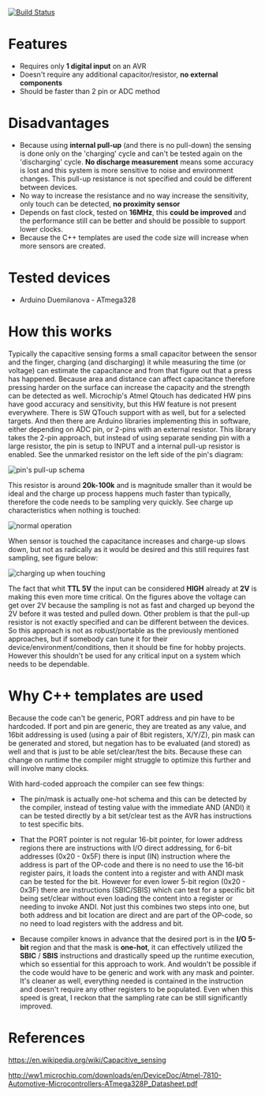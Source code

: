 [![Build Status](https://travis-ci.org/truhlikfredy/SinglePinCapacitiveSense.svg?branch=master)](https://travis-ci.org/truhlikfredy/SinglePinCapacitiveSense)

# Features

- Requires only **1 digital input** on an AVR
- Doesn't require any additional capacitor/resistor, **no external components**
- Should be faster than 2 pin or ADC method

# Disadvantages

- Because using **internal pull-up** (and there is no pull-down) the sensing is done only on the 'charging' cycle and can't be tested again on the 'discharging' cycle. **No discharge measurement** means some accuracy is lost and this system is more sensitive to noise and environment changes. This pull-up resistance is not specified and could be different between devices.
- No way to increase the resistance and no way increase the sensitivity, only touch can be detected, **no proximity sensor**
- Depends on fast clock, tested on **16MHz**, this **could be improved** and the performance still can be better and should be possible to support lower clocks.
- Because the C++ templates are used the code size will increase when more sensors are created.

# Tested devices

- Arduino Duemilanova - ATmega328

# How this works

Typically the capacitive sensing forms a small capacitor between the sensor and the finger, charging (and discharging) it while measuring the time (or voltage) can estimate the capacitance and from that figure out that a press has happened. Because area and distance can affect capacitance therefore pressing harder on the surface can increase the capacity and the strength can be detected as well. Microchip's Atmel Qtouch has dedicated HW pins have good accuracy and sensitivity, but this HW feature is not present everywhere. There is SW QTouch support with as well, but for a selected targets. And then there are Arduino libraries implementing this in software, either depending on ADC pin, or 2-pins with an external resistor. This library takes the 2-pin approach, but instead of using separate sending pin with a large resistor, the pin is setup to INPUT and a internal pull-up resistor is enabled. See the unmarked resistor on the left side of the pin's diagram:

![pin's pull-up schema](../assets/images/pullup.png?raw=true)

This resistor is around **20k-100k** and is magnitude smaller than it would be ideal and the charge up process happens much faster than typically, therefore the code needs to be sampling very quickly. See charge up characteristics when nothing is touched:

![normal operation](../assets/images/free-running.png?raw=true)

When sensor is touched the capacitance increases and charge-up slows down, but not as radically as it would be desired and this still requires fast sampling, see figure below:

![charging up when touching](../assets/images/press.png?raw=true)

The fact that whit **TTL 5V** the input can be considered **HIGH** already at **2V** is making this even more time critical. On the figures above the voltage can get over 2V because the sampling is not as fast and charged up beyond the 2V before it was tested and pulled down. Other problem is that the pull-up resistor is not exactly specified and can be different between the devices. So this approach is not as robust/portable as the previously mentioned approaches, but if somebody can tune it for their device/environment/conditions, then it should be fine for hobby projects. However this shouldn't be used for any critical input on a system which needs to be dependable.

# Why C++ templates are used

Because the code can't be generic, PORT address and pin have to be hardcoded. If port and pin are generic, they are treated as any value, and 16bit addressing is used (using a pair of 8bit registers, X/Y/Z), pin mask can be generated and stored, but negation has to be evaluated (and stored) as well and that is just to be able set/clear/test the bits. Because these can change on runtime the compiler might struggle to optimize this further and will involve many clocks.

With hard-coded approach the compiler can see few things:

  - The pin/mask is actually one-hot schema and this can be detected by the compiler, instead of testing value with the immediate AND (ANDI) it can be tested directly by a bit set/clear test as the AVR has instructions to test specific bits.

  - That the PORT pointer is not regular 16-bit pointer, for lower address regions there are instructions with I/O direct addressing, for 6-bit addresses (0x20 - 0x5F) there is input (IN) instruction where the address is part of the OP-code and there is no need to use the 16-bit register pairs, it loads the content into a register and with ANDI mask can be tested for the bit. However for even lower 5-bit region (0x20 - 0x3F) there are instructions (SBIC/SBIS) which can test for a specific bit being set/clear without even loading the content into a register or needing to invoke ANDI. Not just this combines two steps into one, but both address and bit location are direct and are part of the OP-code, so no need to load registers with the address and bit. 
  
  - Because compiler knows in advance that the desired port is in the **I/O 5-bit** region and that the mask is **one-hot**, it can effectively utilized the **SBIC** / **SBIS** instructions and drastically speed up the runtime execution, which so essential for this approach to work. And wouldn't be possible if the code would have to be generic and work with any mask and pointer. It's cleaner as well, everything needed is contained in the instruction and doesn't require any other registers to be populated. Even when this speed is great, I reckon that the sampling rate can be still significantly improved.

# References

https://en.wikipedia.org/wiki/Capacitive_sensing

http://ww1.microchip.com/downloads/en/DeviceDoc/Atmel-7810-Automotive-Microcontrollers-ATmega328P_Datasheet.pdf

